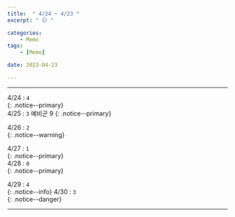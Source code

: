 ```yaml
---
title:  " 4/24 ~ 4/23 "
excerpt: " 😐 "

categories:
    - Memo
tags:
    - [Memo]

date: 2023-04-23

---
```

- - -
<!-- 약 -->

4/24 : `4`   
{: .notice--primary}  
4/25 : `3`   예비군 9
{: .notice--primary}  

4/26 : `2`   
{: .notice--warning}  

4/27 : `1`   
{: .notice--primary}  
4/28 : `0`  
{: .notice--primary} 


4/29 : `4`      
{: .notice--info} 
4/30 : `3`   
{: .notice--danger}  


<!-- {: .notice}
{: .notice--primary}
{: .notice--info}
{: .notice--warning}
{: .notice--success}
{: .notice--danger} 
😄 😐 🙁 😡
-->
- - -
